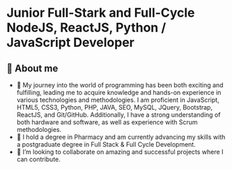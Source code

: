 <h1>Junior Full-Stark and Full-Cycle NodeJS, ReactJS, Python / JavaScript Developer</h1>
<h2>👋 About me</h2>

- 🔭 My journey into the world of programming has been both exciting and fulfilling, leading me to acquire knowledge and hands-on experience in various technologies and methodologies. I am proficient in JavaScript, HTML5, CSS3, Python, PHP, JAVA, SEO, MySQL, JQuery, Bootstrap, ReactJS, and Git/GitHub. Additionally, I have a strong understanding of both hardware and software, as well as experience with Scrum methodologies.
- 🌱 I hold a degree in Pharmacy and am currently advancing my skills with a postgraduate degree in Full Stack & Full Cycle Development.
- 👯 I’m looking to collaborate on amazing and successful projects where I can contribute.
